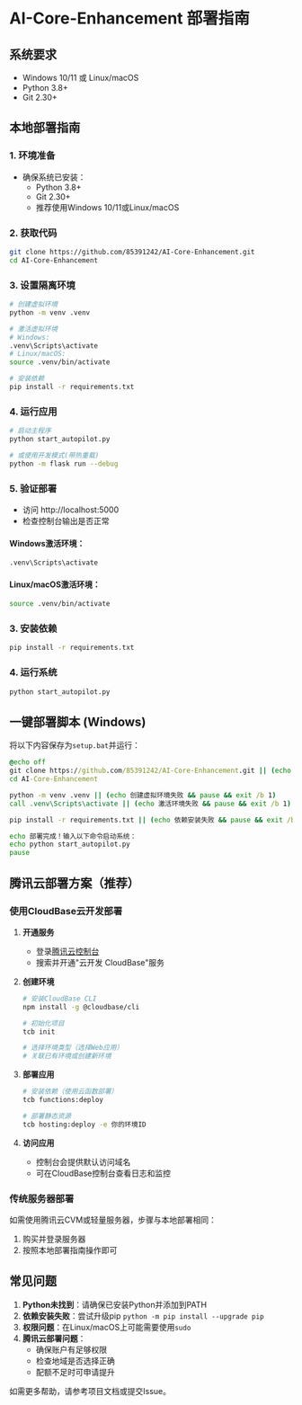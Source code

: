 # AI-Core-Enhancement 部署指南

## 系统要求
- Windows 10/11 或 Linux/macOS
- Python 3.8+
- Git 2.30+

## 本地部署指南

### 1. 环境准备
- 确保系统已安装：
  - Python 3.8+
  - Git 2.30+
  - 推荐使用Windows 10/11或Linux/macOS

### 2. 获取代码
```bash
git clone https://github.com/85391242/AI-Core-Enhancement.git
cd AI-Core-Enhancement
```

### 3. 设置隔离环境
```bash
# 创建虚拟环境
python -m venv .venv

# 激活虚拟环境
# Windows:
.venv\Scripts\activate
# Linux/macOS:
source .venv/bin/activate

# 安装依赖
pip install -r requirements.txt
```

### 4. 运行应用
```bash
# 启动主程序
python start_autopilot.py

# 或使用开发模式(带热重载)
python -m flask run --debug
```

### 5. 验证部署
- 访问 http://localhost:5000
- 检查控制台输出是否正常

#### Windows激活环境：
```bash
.venv\Scripts\activate
```

#### Linux/macOS激活环境：
```bash
source .venv/bin/activate
```

### 3. 安装依赖
```bash
pip install -r requirements.txt
```

### 4. 运行系统
```bash
python start_autopilot.py
```

## 一键部署脚本 (Windows)
将以下内容保存为`setup.bat`并运行：

```bat
@echo off
git clone https://github.com/85391242/AI-Core-Enhancement.git || (echo 克隆失败 && pause && exit /b 1)
cd AI-Core-Enhancement

python -m venv .venv || (echo 创建虚拟环境失败 && pause && exit /b 1)
call .venv\Scripts\activate || (echo 激活环境失败 && pause && exit /b 1)

pip install -r requirements.txt || (echo 依赖安装失败 && pause && exit /b 1)

echo 部署完成！输入以下命令启动系统：
echo python start_autopilot.py
pause
```

## 腾讯云部署方案（推荐）

### 使用CloudBase云开发部署

1. **开通服务**
   - 登录[腾讯云控制台](https://console.cloud.tencent.com/)
   - 搜索并开通"云开发 CloudBase"服务

2. **创建环境**
   ```bash
   # 安装CloudBase CLI
   npm install -g @cloudbase/cli

   # 初始化项目
   tcb init

   # 选择环境类型（选择Web应用）
   # 关联已有环境或创建新环境
   ```

3. **部署应用**
   ```bash
   # 安装依赖（使用云函数部署）
   tcb functions:deploy

   # 部署静态资源
   tcb hosting:deploy -e 你的环境ID
   ```

4. **访问应用**
   - 控制台会提供默认访问域名
   - 可在CloudBase控制台查看日志和监控

### 传统服务器部署
如需使用腾讯云CVM或轻量服务器，步骤与本地部署相同：
1. 购买并登录服务器
2. 按照本地部署指南操作即可

## 常见问题
1. **Python未找到**：请确保已安装Python并添加到PATH
2. **依赖安装失败**：尝试升级pip `python -m pip install --upgrade pip`
3. **权限问题**：在Linux/macOS上可能需要使用`sudo`
4. **腾讯云部署问题**：
   - 确保账户有足够权限
   - 检查地域是否选择正确
   - 配额不足时可申请提升

如需更多帮助，请参考项目文档或提交Issue。